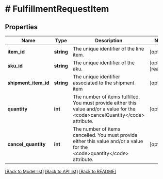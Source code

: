# # FulfillmentRequestItem

## Properties

Name | Type | Description | Notes
------------ | ------------- | ------------- | -------------
**item_id** | **string** | The unique identifier of the line item. | [optional]
**sku_id** | **string** | The unique identifier of the aku. | [optional] [readonly]
**shipment_item_id** | **string** | The unique identifier associated to the shipment item | [optional]
**quantity** | **int** | The number of items fulfilled. You must provide either this value and/or a value for the &lt;code&gt;cancelQuantity&lt;/code&gt; attribute. | [optional]
**cancel_quantity** | **int** | The number of items cancelled. You must provide either this value and/or a value for the &lt;code&gt;quantity&lt;/code&gt; attribute. | [optional]

[[Back to Model list]](../../README.md#models) [[Back to API list]](../../README.md#endpoints) [[Back to README]](../../README.md)
